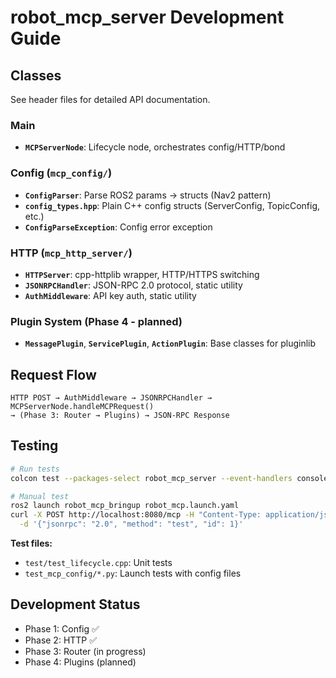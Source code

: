 # robot_mcp_server Development Guide

## Classes

See header files for detailed API documentation.

### Main
- **`MCPServerNode`**: Lifecycle node, orchestrates config/HTTP/bond

### Config (`mcp_config/`)
- **`ConfigParser`**: Parse ROS2 params → structs (Nav2 pattern)
- **`config_types.hpp`**: Plain C++ config structs (ServerConfig, TopicConfig, etc.)
- **`ConfigParseException`**: Config error exception

### HTTP (`mcp_http_server/`)
- **`HTTPServer`**: cpp-httplib wrapper, HTTP/HTTPS switching
- **`JSONRPCHandler`**: JSON-RPC 2.0 protocol, static utility
- **`AuthMiddleware`**: API key auth, static utility

### Plugin System (Phase 4 - planned)
- **`MessagePlugin`**, **`ServicePlugin`**, **`ActionPlugin`**: Base classes for pluginlib

## Request Flow

```
HTTP POST → AuthMiddleware → JSONRPCHandler → MCPServerNode.handleMCPRequest()
→ (Phase 3: Router → Plugins) → JSON-RPC Response
```

## Testing

```bash
# Run tests
colcon test --packages-select robot_mcp_server --event-handlers console_direct+

# Manual test
ros2 launch robot_mcp_bringup robot_mcp.launch.yaml
curl -X POST http://localhost:8080/mcp -H "Content-Type: application/json" \
  -d '{"jsonrpc": "2.0", "method": "test", "id": 1}'
```

**Test files:**
- `test/test_lifecycle.cpp`: Unit tests
- `test_mcp_config/*.py`: Launch tests with config files

## Development Status

- Phase 1: Config ✅
- Phase 2: HTTP ✅
- Phase 3: Router (in progress)
- Phase 4: Plugins (planned)
